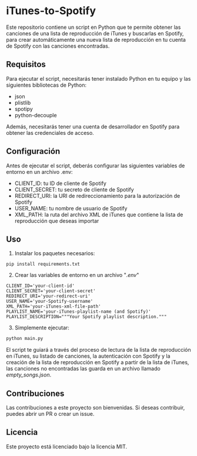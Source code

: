 # iTunes-to-Spotify

Este repositorio contiene un script en Python que te permite obtener las canciones de una lista de reproducción de iTunes y buscarlas en Spotify, para crear automáticamente una nueva lista de reproducción en tu cuenta de Spotify con las canciones encontradas.

## Requisitos
Para ejecutar el script, necesitarás tener instalado Python en tu equipo y las siguientes bibliotecas de Python:

- json
- plistlib
- spotipy
- python-decouple

Además, necesitarás tener una cuenta de desarrollador en Spotify para obtener las credenciales de acceso.

## Configuración
Antes de ejecutar el script, deberás configurar las siguientes variables de entorno en un archivo .env:

- CLIENT_ID: tu ID de cliente de Spotify
- CLIENT_SECRET: tu secreto de cliente de Spotify
- REDIRECT_URI: la URI de redireccionamiento para la autorización de Spotify
- USER_NAME: tu nombre de usuario de Spotify
- XML_PATH: la ruta del archivo XML de iTunes que contiene la lista de reproducción que deseas importar

## Uso
1. Instalar los paquetes necesarios:
```
pip install requirements.txt
```
2. Crear las variables de entorno en un archivo "*.env*"
```dotenv
CLIENT_ID='your-client-id'
CLIENT_SECRET='your-client-secret'
REDIRECT_URI='your-redirect-uri'
USER_NAME='your-Spotify-username'
XML_PATH='your-iTunes-xml-file-path'
PLAYLIST_NAME='your-iTunes-playlist-name (and Spotify)'
PLAYLIST_DESCRIPTION="""Your Spotify playlist description."""
```
3. Simplemente ejecutar:
```python
python main.py
```
El script te guiará a través del proceso de lectura de la lista de reproducción en iTunes, su listado de canciones, la autenticación con Spotify y la creación de la lista de reproducción en Spotify a partir de la lista de iTunes, las canciones no encontradas las guarda en un archivo llamado *empty_songs.json*.

## Contribuciones
Las contribuciones a este proyecto son bienvenidas. Si deseas contribuir, puedes abrir un PR o crear un issue.

## Licencia
Este proyecto está licenciado bajo la licencia MIT.
